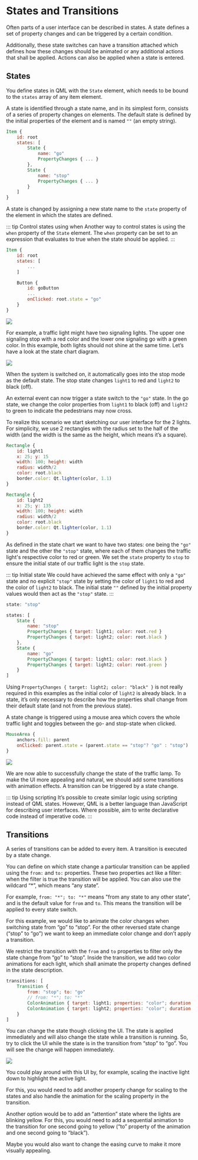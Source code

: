 # States and Transitions

Often parts of a user interface can be described in states. A state defines a set of property changes and can be triggered by a certain condition. 

Additionally, these state switches can have a transition attached which defines how these changes should be animated or any additional actions that shall be applied. Actions can also be applied when a state is entered.

## States

You define states in QML with the `State` element, which needs to be bound to the `states` array of any item element. 

A state is identified through a state name, and in its simplest form, consists of a series of property changes on elements. The default state is defined by the initial properties of the element and is named `""` (an empty string).

```qml
Item {
    id: root
    states: [
        State {
            name: "go"
            PropertyChanges { ... }
        },
        State {
            name: "stop"
            PropertyChanges { ... }
        }
    ]
}
```

A state is changed by assigning a new state name to the `state` property of the element in which the states are defined.

::: tip Control states using when
Another way to control states is using the `when` property of the `State` element. The `when` property can be set to an expression that evaluates to true when the state should be applied.
:::

```qml
Item {
    id: root
    states: [
        ...
    ]

    Button {
        id: goButton
        ...
        onClicked: root.state = "go"
    }
}
```

![](./assets/trafficlight_sketch.png)

For example, a traffic light might have two signaling lights. The upper one signaling stop with a red color and the lower one signaling go with a green color. In this example, both lights should not shine at the same time. Let’s have a look at the state chart diagram.

![](./assets/trafficlight_states.png)

When the system is switched on, it automatically goes into the stop mode as the default state. The stop state changes `light1` to red and `light2` to black (off). 

An external event can now trigger a state switch to the `"go"` state. In the go state, we change the color properties from `light1` to black (off) and `light2` to green to indicate the pedestrians may now cross.

To realize this scenario we start sketching our user interface for the 2 lights. For simplicity, we use 2 rectangles with the radius set to the half of the width (and the width is the same as the height, which means it’s a square).

```qml
Rectangle {
    id: light1
    x: 25; y: 15
    width: 100; height: width
    radius: width/2
    color: root.black
    border.color: Qt.lighter(color, 1.1)
}

Rectangle {
    id: light2
    x: 25; y: 135
    width: 100; height: width
    radius: width/2
    color: root.black
    border.color: Qt.lighter(color, 1.1)
}
```

As defined in the state chart we want to have two states: one being the `"go"` state and the other the `"stop"` state, where each of them changes the traffic light's respective color to red or green. We set the `state` property to `stop` to ensure the initial state of our traffic light is the `stop` state.

::: tip Initial state
We could have achieved the same effect with only a `"go"` state and no explicit `"stop"` state by setting the color of `light1` to red and the color of `light2` to black. The initial state `""` defined by the initial property values would then act as the `"stop"` state.
:::

```qml
state: "stop"

states: [
    State {
        name: "stop"
        PropertyChanges { target: light1; color: root.red }
        PropertyChanges { target: light2; color: root.black }
    },
    State {
        name: "go"
        PropertyChanges { target: light1; color: root.black }
        PropertyChanges { target: light2; color: root.green }
    }
]
```

Using `PropertyChanges { target: light2; color: "black" }` is not really required in this examples as the initial color of `light2` is already black. In a state, it’s only necessary to describe how the properties shall change from their default state (and not from the previous state).

A state change is triggered using a mouse area which covers the whole traffic light and toggles between the go- and stop-state when clicked.

```qml
MouseArea {
    anchors.fill: parent
    onClicked: parent.state = (parent.state == "stop"? "go" : "stop")
}
```

![](./assets/trafficlight_ui.png)


We are now able to successfully change the state of the traffic lamp. To make the UI more appealing and natural, we should add some transitions with animation effects. A transition can be triggered by a state change.

::: tip Using scripting
It’s possible to create similar logic using scripting instead of QML states. However, QML is a better language than JavaScript for describing user interfaces. Where possible, aim to write declarative code instead of imperative code.
:::


## Transitions

A series of transitions can be added to every item. A transition is executed by a state change.

You can define on which state change a particular transition can be applied using the `from:` and `to:` properties. These two properties act like a filter: when the filter is true the transition will be applied. You can also use the wildcard “\*”, which means “any state”. 

For example, `from: "*"; to: "*"` means "from any state to any other state", and is the default value for `from` and `to`. This means the transition will be applied to every state switch.

For this example, we would like to animate the color changes when switching state from “go” to “stop”. For the other reversed state change (“stop” to “go”) we want to keep an immediate color change and don’t apply a transition. 

We restrict the transition with the `from` and `to` properties to filter only the state change from “go” to “stop”. Inside the transition, we add two color animations for each light, which shall animate the property changes defined in the state description.

```qml
transitions: [
    Transition {
        from: "stop"; to: "go"
        // from: "*"; to: "*"
        ColorAnimation { target: light1; properties: "color"; duration: 2000 }
        ColorAnimation { target: light2; properties: "color"; duration: 2000 }
    }
]
```

You can change the state though clicking the UI. The state is applied immediately and will also change the state while a transition is running. So, try to click the UI while the state is in the transition from “stop” to “go”. You will see the change will happen immediately.


![](./assets/trafficlight_transition.png)

You could play around with this UI by, for example, scaling the inactive light down to highlight the active light. 

For this, you would need to add another property change for scaling to the states and also handle the animation for the scaling property in the transition. 

Another option would be to add an “attention” state where the lights are blinking yellow. For this, you would need to add a sequential animation to the transition for one second going to yellow (“to” property of the animation and one second going to “black”).

Maybe you would also want to change the easing curve to make it more visually appealing.

